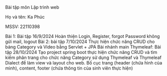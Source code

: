 Bài tập môn Lập trình web

Họ và tên: Ka Phúc

MSSV: 22110398

Bài 1: Bài tập 16/9/2024
Hoàn thiện Login, Register, forgot Password không gửi mail, logout
Bài 2: bài tập 7/10/2024
Thực hiện chức năng CRUD cho bảng Category và Video bằng Servlet + JPA
Bài nhánh main Thymeleaf: Bài tập 28/10/2024
Tạo project spring boot thực hiện chức năng CRUD và tìm kiếm phân trang cho chức năng Category sử dụng Thymeleaf và Thymeleaf Dialect
để làm view và layout cho web. Bố cục trang (header (chứa hình của mình), content, footer (chứa thông tin của sinh viên thực hiện)
